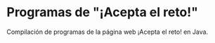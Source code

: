 # Programas de "¡Acepta el reto!"

Compilación de programas de la página web ¡Acepta el reto! en Java.
